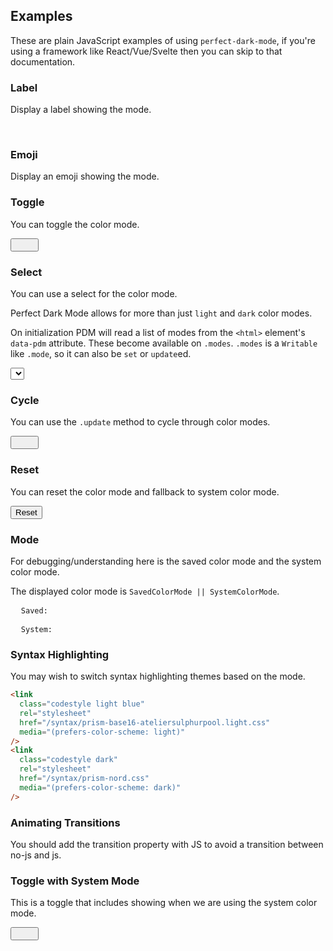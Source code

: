 ## Examples

These are plain JavaScript examples of using `perfect-dark-mode`, if you're using a framework like React/Vue/Svelte then you can skip to that documentation.

### Label

Display a label showing the mode.

<span class="pdm-label" style="visibility: hidden;">Light</span>

<include lang="js" src="./components/label.js" />

### Emoji

Display an emoji showing the mode.

<i class="pdm-emoji emoji light" style="visibility: hidden;"></i>

<include lang="js" src="./components/emoji.js" />

### Toggle

You can toggle the color mode.

<button class="pdm-toggle min-w-1 rounded-sm focus:outline-none focus:shadow-outline">
  <i class="pdm-emoji emoji light" style="visibility: hidden;"></i>
  <span class="pdm-label ml-1" style="visibility: hidden;">Light</span>
</button>

<include lang="js" src="./components/toggle.js" />

### Select

You can use a select for the color mode.

Perfect Dark Mode allows for more than just `light` and `dark` color modes.

On initialization PDM will read a list of modes from the `<html>` element's `data-pdm` attribute.
These become available on `.modes`.
`.modes` is a `Writable` like `.mode`, so it can also be `set` or `update`ed.

<select class="pdm-select min-w-1 form-select bg-color text-background focus:outline-none focus:shadow-outline border-0 focus:border-0">
  Light
</select>

<include lang="js" src="./components/select.js" />

### Cycle

You can use the `.update` method to cycle through color modes.

<button class="pdm-cycle min-w-1 rounded-sm focus:outline-none focus:shadow-outline">
  <i class="pdm-emoji emoji light" style="visibility: hidden;"></i>
  <span class="pdm-label ml-1" style="visibility: hidden;">Light</span>
</button>

<include lang="js" src="./components/cycle-button.js" />

### Reset

You can reset the color mode and fallback to system color mode.

<button class="pdm-reset min-w-1 rounded-sm focus:outline-none focus:shadow-outline">
  Reset
</button>

<include lang="js" src="./components/reset-button.js" />

### Mode

For debugging/understanding here is the saved color mode and the system color mode.

The displayed color mode is `SavedColorMode || SystemColorMode`.

<pre>
  <code class="pdm-mode-saved">Saved:</code>
</pre>

<pre>
  <code class="pdm-mode-system">System:</code>
</pre>

<include lang="js" src="./components/mode.js" />

### Syntax Highlighting

You may wish to switch syntax highlighting themes based on the mode.

```html
<link
  class="codestyle light blue"
  rel="stylesheet"
  href="/syntax/prism-base16-ateliersulphurpool.light.css"
  media="(prefers-color-scheme: light)"
/>
<link
  class="codestyle dark"
  rel="stylesheet"
  href="/syntax/prism-nord.css"
  media="(prefers-color-scheme: dark)"
/>
```

<include lang="js" src="./components/syntax-highlight.js" />

### Animating Transitions

You should add the transition property with JS to avoid a transition between no-js and js.

<include lang="js" src="./components/root.js" />

### Toggle with System Mode

This is a toggle that includes showing when we are using the system color mode.

<button class="pdm-toggle-with-system-mode min-w-1 rounded-sm focus:outline-none focus:shadow-outline">
  <i class="pdm-emoji emoji light" style="visibility: hidden;"></i>
  <span class="pdm-label-with-system-mode ml-1" style="visibility: hidden;">Light</span>
</button>

<include lang="js" src="./components/toggle-with-system-mode.js" />
